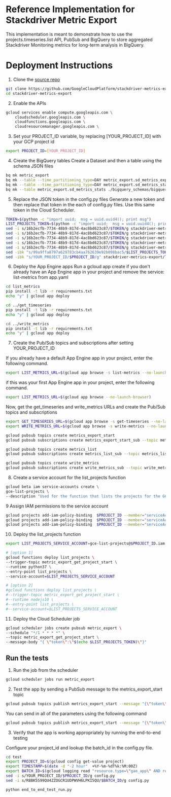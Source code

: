 # Reference Implementation for Stackdriver Metric Export
This implementation is meant to demonstrate how to use the projects.timeseries.list API, PubSub and BigQuery to store aggregated Stackdriver Monitoring 
metrics for long-term analysis in BigQuery.

# Deployment Instructions
1. Clone the [source repo]()
```sh
git clone https://github.com/GoogleCloudPlatform/stackdriver-metrics-export
cd stackdriver-metrics-export
```
2. Enable the APIs
```sh
gcloud services enable compute.googleapis.com \
    cloudscheduler.googleapis.com \
    cloudfunctions.googleapis.com \
    cloudresourcemanager.googleapis.com \
```
3. Set your PROJECT_ID variable, by replacing [YOUR_PROJECT_ID] with your GCP project id
```sh
export PROJECT_ID=[YOUR_PROJECT_ID]
```

4. Create the BigQuery tables
Create a Dataset and then a table using the schema JSON files
```sh
bq mk metric_export
bq mk --table --time_partitioning_type=DAY metric_export.sd_metrics_export_fin ./bigquery_schemas/bigquery_schema.json
bq mk --table --time_partitioning_type=DAY metric_export.sd_metrics_stats ./bigquery_schemas/bigquery_schema_stats_table.json
bq mk --table metric_export.sd_metrics_stats ./bigquery_schemas/bigquery_schema_params_table.json
```

5. Replace the JSON token in the config.py files
Generate a new token and then replace that token in the each of config.py files. Use this same token in the Cloud Scheduler.
```sh
TOKEN=$(python -c "import uuid;  msg = uuid.uuid4(); print msg")
LIST_PROJECTS_TOKEN=$(python -c "import uuid;  msg = uuid.uuid4(); print msg")
sed -i s/16b2ecfb-7734-48b9-817d-4ac8bd623c87/$TOKEN/g stackdriver-metrics-export/list_metrics/config.py
sed -i s/16b2ecfb-7734-48b9-817d-4ac8bd623c87/$TOKEN/g stackdriver-metrics-export/get_timeseries/config.py
sed -i s/16b2ecfb-7734-48b9-817d-4ac8bd623c87/$TOKEN/g stackdriver-metrics-export/write_metrics/config.py
sed -i s/16b2ecfb-7734-48b9-817d-4ac8bd623c87/$TOKEN/g stackdriver-metrics-export/list_projects/config.json
sed -i s/16b2ecfb-7734-48b9-817d-4ac8bd623c87/$TOKEN/g stackdriver-metrics-export/list_projects/config.json
sed -ibk "s/99a9ffa8797a629783cb4aa762639e92b098bac5/$LIST_PROJECTS_TOKEN/g" stackdriver-metrics-export/list_projects/config.json
sed -ibk "s/YOUR_PROJECT_ID/$PROJECT_ID/g" stackdriver-metrics-export/list_projects/config.json
```

6. Deploy the App Engine apps
Run a gcloud app create if you don't already have an App Engine app in your project and remove the service: list-metrics from app.yaml

```sh
cd list_metrics
pip install -t lib -r requirements.txt
echo "y" | gcloud app deploy

cd ../get_timeseries
pip install -t lib -r requirements.txt
echo "y" | gcloud app deploy

cd ../write_metrics
pip install -t lib -r requirements.txt
echo "y" | gcloud app deploy
```


7. Create the Pub/Sub topics and subscriptions after setting YOUR_PROJECT_ID

If you already have a default App Engine app in your project, enter the following command.

```sh
export LIST_METRICS_URL=$(gcloud app browse -s list-metrics --no-launch-browser)
```
if this was your first App Engine app in your project, enter the following command. 

```sh
export LIST_METRICS_URL=$(gcloud app browse --no-launch-browser)
```

Now, get the get_timeseries and write_metrics URLs and create the Pub/Sub topics and subscriptions

```sh
export GET_TIMESERIES_URL=$(gcloud app browse -s get-timeseries --no-launch-browser)
export WRITE_METRICS_URL=$(gcloud app browse -s write-metrics --no-launch-browser)

gcloud pubsub topics create metrics_export_start
gcloud pubsub subscriptions create metrics_export_start_sub --topic metrics_export_start --ack-deadline=60 --message-retention-duration=10m --push-endpoint="$LIST_METRICS_URL/_ah/push-handlers/receive_message"

gcloud pubsub topics create metrics_list
gcloud pubsub subscriptions create metrics_list_sub --topic metrics_list --ack-deadline=60 --message-retention-duration=30m --push-endpoint="$GET_TIMESERIES_URL/_ah/push-handlers/receive_message"

gcloud pubsub topics create write_metrics
gcloud pubsub subscriptions create write_metrics_sub --topic write_metrics --ack-deadline=60 --message-retention-duration=30m  --push-endpoint="$WRITE_METRICS_URL/_ah/push-handlers/receive_message"
``` 

8. Create a service account for the list_projects function
```sh
gcloud beta iam service-accounts create \
gce-list-projects \
--description "Used for the function that lists the projects for the GCE Footprint Cloud Function"
```

9 Assign IAM permissions to the service account
```sh
gcloud projects add-iam-policy-binding  $PROJECT_ID --member="serviceAccount:$LIST_PROJECTS_SERVICE_ACCOUNT"     --role="roles/compute.viewer"
gcloud projects add-iam-policy-binding  $PROJECT_ID --member="serviceAccount:$LIST_PROJECTS_SERVICE_ACCOUNT"     --role="roles/compute.browser"
gcloud projects add-iam-policy-binding  $PROJECT_ID --member="serviceAccount:$LIST_PROJECTS_SERVICE_ACCOUNT"     --role="roles/pubsub.publisher"
```

10. Deploy the list_projects function
```sh
export LIST_PROJECTS_SERVICE_ACCOUNT=gce-list-projects@$PROJECT_ID.iam.gserviceaccount.com 

# [option 1]
gcloud functions deploy list_projects \
--trigger-topic metric_export_get_project_start \
--runtime python37 \
--entry-point list_projects \
--service-account=$LIST_PROJECTS_SERVICE_ACCOUNT

# [option 2]
#gcloud functions deploy list_projects \
#--trigger-topic metric_export_get_project_start \
#--runtime nodejs10 \
#--entry-point list_projects \
#--service-account=$LIST_PROJECTS_SERVICE_ACCOUNT
```

11. Deploy the Cloud Scheduler job
```sh
gcloud scheduler jobs create pubsub metric_export \
--schedule "*/1 * * * *" \
--topic metric_export_get_project_start \
--message-body "{ \"token\":\"$(echo $LIST_PROJECTS_TOKEN)\"}"
```

## Run the tests
1. Run the job from the scheduler
```sh
gcloud scheduler jobs run metric_export
```

2. Test the app by sending a PubSub message to the metrics_export_start topic
```sh
gcloud pubsub topics publish metrics_export_start --message "{\"token\": \"$TOKEN\"}" 
```

You can send in all of the parameters using the following command
```sh
gcloud pubsub topics publish metrics_export_start --message "{\"token\": \"$TOKEN\"}, \"start_time\": \"2019-03-13T17:30:00.000000Z\", \"end_time\":\"2019-03-13T17:40:00.000000Z\",\"aggregation_alignment_period\":\"3600s\"}"
```

3. Verify that the app is working appropriately by running the end-to-end testing

Configure your project_id and lookup the batch_id in the config.py file.
```sh
cd test
export PROJECT_ID=$(gcloud config get-value project)
export TIMESTAMP=$(date -d "-2 hour"  +%Y-%m-%dT%k:%M:00Z)
export BATCH_ID=$(gcloud logging read "resource.type=\"gae_app\" AND resource.labels.module_id=\"list-metrics\" AND logName=\"projects/$PROJECT_ID/logs/appengine.googleapis.com%2Frequest_log\" AND protoPayload.line.logMessage:\"batch_id:\" AND timestamp >= \"$TIMESTAMP\"" --limit 1 --format json | grep "batch_id:" | awk '{ print substr($3,1,32); }')
sed -i s/YOUR_PROJECT_ID/$PROJECT_ID/g config.py
sed -i s/R8BK5S99QU4ZZOGCR1UDPWVH6LPKI5QU/$BATCH_ID/g config.py

python end_to_end_test_run.py
```
